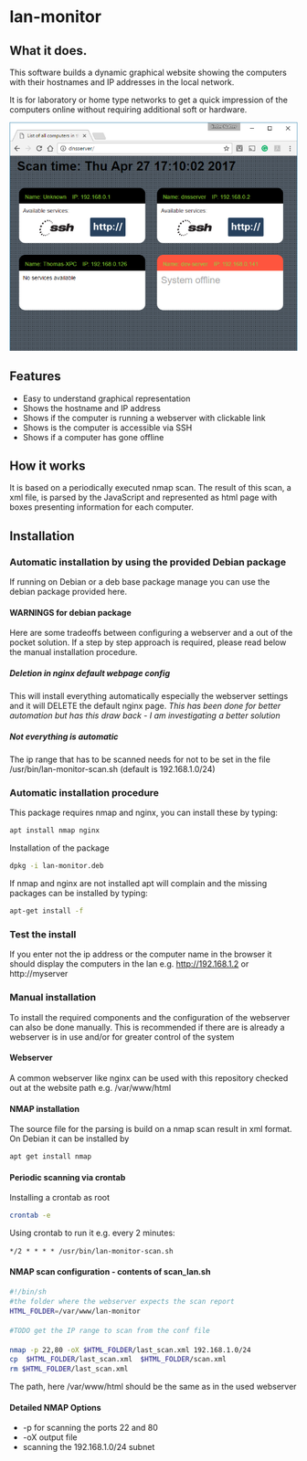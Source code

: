 # lan-monitor

## What it does.

This software builds a dynamic graphical website showing the computers with their hostnames and IP addresses in the local network.

It is for laboratory or home type networks to get a quick impression of the computers online without requiring additional soft or hardware.

![alt text](/doc/website_impression.png "Impression of the scan result as website")

## Features

- Easy to understand graphical representation
- Shows the hostname and IP address
- Shows if the computer is running a webserver with clickable link
- Shows is the computer is accessible via SSH
- Shows if a computer has gone offline

## How it works

It is based on a periodically executed nmap scan. The result of this scan, a xml file, is parsed by the JavaScript and represented as html page with boxes presenting information for each computer.

## Installation

### Automatic installation by using the provided Debian package

If running on Debian or a deb base package manage you can use the debian package provided here.

#### WARNINGS for debian package

Here are some tradeoffs between configuring a webserver and a out of the pocket solution. If a step by step approach is required, please read below the manual installation procedure.

##### Deletion in nginx default webpage config

This will install everything automatically especially the webserver settings and it will DELETE the default nginx page. *This has been done for better automation but has this draw back - I am investigating a better solution*

##### Not everything is automatic

The ip range that has to be scanned needs for not to be set in the file /usr/bin/lan-monitor-scan.sh (default is 192.168.1.0/24)

### Automatic installation procedure

This package requires nmap and nginx, you can install these by typing:

```bash
apt install nmap nginx
```

Installation of the package

```bash
dpkg -i lan-monitor.deb
```

If nmap and nginx are not installed apt will complain and the missing packages can be installed by typing:

```bash
apt-get install -f
```

### Test the install

If you enter not the ip address or the computer name in the browser it should display the computers in the lan e.g. http://192.168.1.2 or http://myserver

### Manual installation

To install the required components and the configuration of the webserver can also be done manually. This is recommended if there are is already a webserver is in use and/or for greater control of the system

#### Webserver

A common webserver like nginx can be used with this repository checked out at the  website path e.g. /var/www/html

#### NMAP installation

The source file for the parsing is build on a nmap scan result in xml format. On Debian it can be installed by

```bash
apt get install nmap
```

#### Periodic scanning via crontab

Installing a crontab as root

```bash
crontab -e
```

Using crontab to run it e.g. every 2 minutes:

`*/2 * * * * /usr/bin/lan-monitor-scan.sh`

#### NMAP scan configuration - contents of scan_lan.sh

```bash
#!/bin/sh
#the folder where the webserver expects the scan report
HTML_FOLDER=/var/www/lan-monitor
 
#TODO get the IP range to scan from the conf file

nmap -p 22,80 -oX $HTML_FOLDER/last_scan.xml 192.168.1.0/24
cp  $HTML_FOLDER/last_scan.xml  $HTML_FOLDER/scan.xml
rm $HTML_FOLDER/last_scan.xml
```

 The path, here /var/www/html should be the same as in the used webserver

#### Detailed NMAP Options

- -p for scanning the ports 22 and 80
- -oX output file
- scanning the 192.168.1.0/24 subnet

